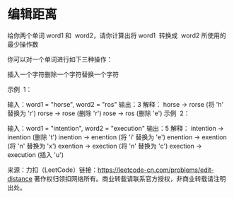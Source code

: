 # 编辑距离

给你两个单词 word1 和  word2，请你计算出将 word1  转换成  word2 所使用的最少操作数

你可以对一个单词进行如下三种操作：

插入一个字符删除一个字符替换一个字符

示例  1：

输入：word1 = "horse", word2 = "ros" 输出：3 解释： horse -> rorse (将 'h' 替换为 'r') rorse -> rose (删除 'r') rose -> ros (删除 'e') 示例  2：

输入：word1 = "intention", word2 = "execution" 输出：5 解释： intention -> inention (删除 't') inention -> enention (将 'i' 替换为 'e') enention -> exention (将 'n' 替换为 'x') exention -> exection (将 'n' 替换为 'c') exection -> execution (插入 'u')

来源：力扣（LeetCode）链接：https://leetcode-cn.com/problems/edit-distance 著作权归领扣网络所有。商业转载请联系官方授权，非商业转载请注明出处。
